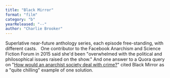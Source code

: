 ```yaml
---
title: "Black Mirror"
format: "film"
category: "b"
yearReleased: "--"
author: "Charlie Brooker"
---
```

Superlative near-future anthology series, each episode  free-standing, with different casts.
 
One contributor to the Facebook Anarchism and Science  Fiction Forum in 2015 said she'd been "overwhelmed with the political and  philosophical issues raised on the show." And one answer to a Quora query on "<a href="https://www.quora.com/How-would-an-anarchist-society-deal-with-crime?share=1">How  would an anarchist society deal with crime?</a>" cited Black Mirror as a  "quite chilling" example of one solution.